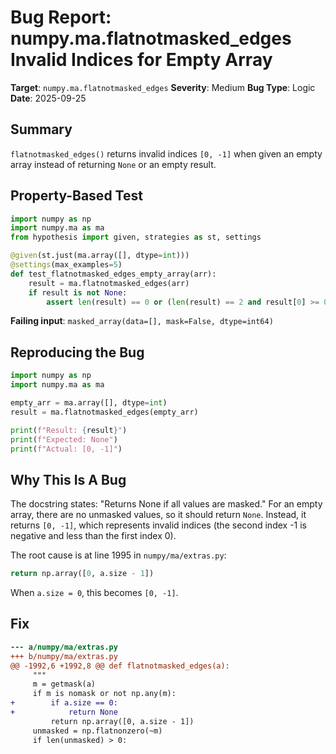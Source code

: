 # Bug Report: numpy.ma.flatnotmasked_edges Invalid Indices for Empty Array

**Target**: `numpy.ma.flatnotmasked_edges`
**Severity**: Medium
**Bug Type**: Logic
**Date**: 2025-09-25

## Summary

`flatnotmasked_edges()` returns invalid indices `[0, -1]` when given an empty array instead of returning `None` or an empty result.

## Property-Based Test

```python
import numpy as np
import numpy.ma as ma
from hypothesis import given, strategies as st, settings

@given(st.just(ma.array([], dtype=int)))
@settings(max_examples=5)
def test_flatnotmasked_edges_empty_array(arr):
    result = ma.flatnotmasked_edges(arr)
    if result is not None:
        assert len(result) == 0 or (len(result) == 2 and result[0] >= 0 and result[1] >= result[0])
```

**Failing input**: `masked_array(data=[], mask=False, dtype=int64)`

## Reproducing the Bug

```python
import numpy as np
import numpy.ma as ma

empty_arr = ma.array([], dtype=int)
result = ma.flatnotmasked_edges(empty_arr)

print(f"Result: {result}")
print(f"Expected: None")
print(f"Actual: [0, -1]")
```

## Why This Is A Bug

The docstring states: "Returns None if all values are masked." For an empty array, there are no unmasked values, so it should return `None`. Instead, it returns `[0, -1]`, which represents invalid indices (the second index -1 is negative and less than the first index 0).

The root cause is at line 1995 in `numpy/ma/extras.py`:
```python
return np.array([0, a.size - 1])
```

When `a.size = 0`, this becomes `[0, -1]`.

## Fix

```diff
--- a/numpy/ma/extras.py
+++ b/numpy/ma/extras.py
@@ -1992,6 +1992,8 @@ def flatnotmasked_edges(a):
     """
     m = getmask(a)
     if m is nomask or not np.any(m):
+        if a.size == 0:
+            return None
         return np.array([0, a.size - 1])
     unmasked = np.flatnonzero(~m)
     if len(unmasked) > 0:
```